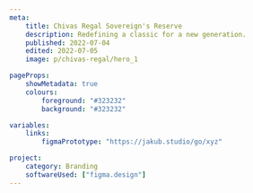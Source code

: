 ```yaml
---
meta:
    title: Chivas Regal Sovereign's Reserve
    description: Redefining a classic for a new generation.
    published: 2022-07-04
    edited: 2022-07-05
    image: p/chivas-regal/hero_1

pageProps:
    showMetadata: true
    colours:
        foreground: "#323232"
        background: "#323232"

variables:
    links:
        figmaPrototype: "https://jakub.studio/go/xyz"

project:
    category: Branding
    softwareUsed: ["figma.design"]
---
```

